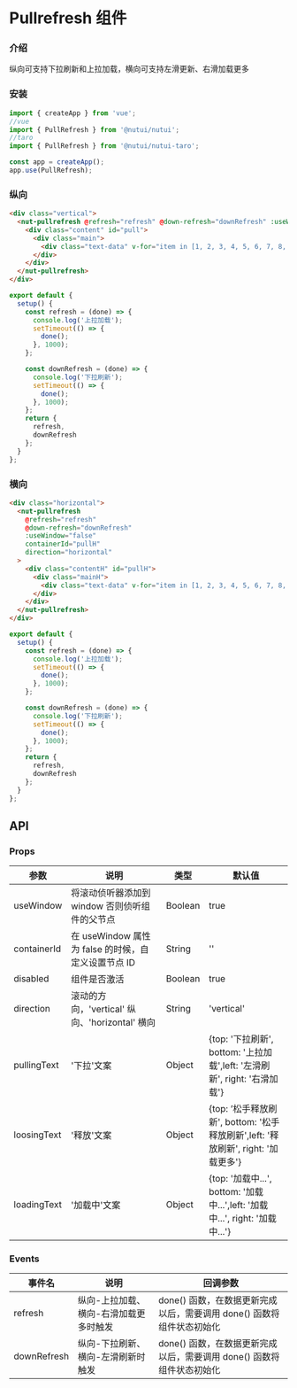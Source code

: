# Pullrefresh 组件

### 介绍

纵向可支持下拉刷新和上拉加载，横向可支持左滑更新、右滑加载更多

### 安装

```javascript
import { createApp } from 'vue';
//vue
import { PullRefresh } from '@nutui/nutui';
//taro
import { PullRefresh } from '@nutui/nutui-taro';

const app = createApp();
app.use(PullRefresh);
```

### 纵向

```html
<div class="vertical">
  <nut-pullrefresh @refresh="refresh" @down-refresh="downRefresh" :useWindow="false" containerId="pull">
    <div class="content" id="pull">
      <div class="main">
        <div class="text-data" v-for="item in [1, 2, 3, 4, 5, 6, 7, 8, 9]" :key="item">我是测试数据 {{ item }}</div>
      </div>
    </div>
  </nut-pullrefresh>
</div>
```

```javascript
export default {
  setup() {
    const refresh = (done) => {
      console.log('上拉加载');
      setTimeout(() => {
        done();
      }, 1000);
    };

    const downRefresh = (done) => {
      console.log('下拉刷新');
      setTimeout(() => {
        done();
      }, 1000);
    };
    return {
      refresh,
      downRefresh
    };
  }
};
```

### 横向

```html
<div class="horizontal">
  <nut-pullrefresh
    @refresh="refresh"
    @down-refresh="downRefresh"
    :useWindow="false"
    containerId="pullH"
    direction="horizontal"
  >
    <div class="contentH" id="pullH">
      <div class="mainH">
        <div class="text-data" v-for="item in [1, 2, 3, 4, 5, 6, 7, 8, 9]" :key="item">我是测试数据 {{ item }}</div>
      </div>
    </div>
  </nut-pullrefresh>
</div>
```

```javascript
export default {
  setup() {
    const refresh = (done) => {
      console.log('上拉加载');
      setTimeout(() => {
        done();
      }, 1000);
    };

    const downRefresh = (done) => {
      console.log('下拉刷新');
      setTimeout(() => {
        done();
      }, 1000);
    };
    return {
      refresh,
      downRefresh
    };
  }
};
```

## API

### Props

| 参数        | 说明                                                | 类型    | 默认值                                                                            |
| ----------- | --------------------------------------------------- | ------- | --------------------------------------------------------------------------------- |
| useWindow   | 将滚动侦听器添加到 window 否则侦听组件的父节点      | Boolean | true                                                                              |
| containerId | 在 useWindow 属性为 false 的时候，自定义设置节点 ID | String  | ''                                                                                |
| disabled    | 组件是否激活                                        | Boolean | true                                                                              |
| direction   | 滚动的方向，'vertical' 纵向、'horizontal' 横向      | String  | 'vertical'                                                                        |
| pullingText | '下拉'文案                                          | Object  | {top: '下拉刷新', bottom: '上拉加载',left: '左滑刷新', right: '右滑加载'}         |
| loosingText | '释放'文案                                          | Object  | {top: ’松手释放刷新', bottom: '松手释放刷新',left: '释放刷新', right: '加载更多'} |
| loadingText | '加载中'文案                                        | Object  | {top: '加载中...', bottom: '加载中...',left: '加载中...', right: '加载中...'}     |

### Events

| 事件名      | 说明                                   | 回调参数                                                              |
| ----------- | -------------------------------------- | --------------------------------------------------------------------- |
| refresh     | 纵向-上拉加载、横向-右滑加载更多时触发 | done() 函数，在数据更新完成以后，需要调用 done() 函数将组件状态初始化 |
| downRefresh | 纵向-下拉刷新、横向-左滑刷新时触发     | done() 函数，在数据更新完成以后，需要调用 done() 函数将组件状态初始化 |
